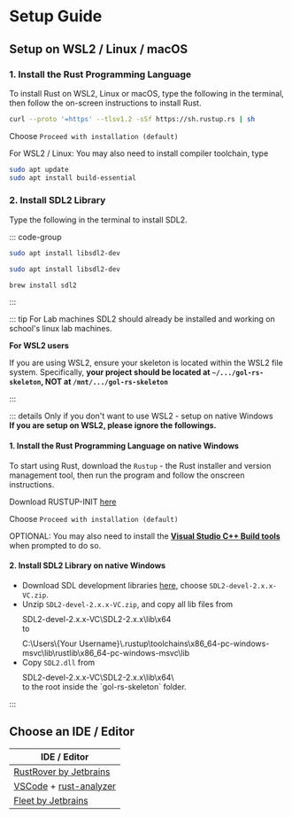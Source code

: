 # Setup Guide

## Setup on WSL2 / Linux / macOS

### 1. Install the Rust Programming Language

To install Rust on WSL2, Linux or macOS, type the following in the terminal, then follow the on-screen instructions to install Rust.

```bash
curl --proto '=https' --tlsv1.2 -sSf https://sh.rustup.rs | sh
```

Choose `Proceed with installation (default)`

For WSL2 / Linux: You may also need to install compiler toolchain, type

```bash
sudo apt update
sudo apt install build-essential
```

### 2. Install SDL2 Library

Type the following in the terminal to install SDL2.

::: code-group

```bash [WSL2]
sudo apt install libsdl2-dev
```

```bash [Ubuntu]
sudo apt install libsdl2-dev
```

```bash [macOS]
brew install sdl2
```

:::

::: tip For Lab machines
SDL2 should already be installed and working on school's linux lab machines.

**For WSL2 users**

If you are using WSL2, ensure your skeleton is located within the WSL2 file system. Specifically, **your project should be located at `~/.../gol-rs-skeleton`, NOT at `/mnt/.../gol-rs-skeleton`**

<!-- **For macOS**

macOS users need to export library path from homebrew, add the following line to the end of `~/.zshrc`.
(you can edit `~/.zshrc` by typing `nano ~/.zshrc` in the terminal)

<div class="info custom-block" style="padding-top: 10px">
export LIBRARY_PATH="$LIBRARY_PATH:$(brew --prefix)/lib"
</div>

then type the following in the terminal

``` bash
source ~/.zshrc
``` -->

:::

::: details Only if you don't want to use WSL2 - setup on native Windows
\
**If you are setup on WSL2, please ignore the followings.**

#### 1. Install the Rust Programming Language on native Windows

To start using Rust, download the `Rustup` - the Rust installer and version management tool, then run the program and follow the onscreen instructions.

Download RUSTUP-INIT [here](https://www.rust-lang.org/learn/get-started)

Choose `Proceed with installation (default)`

OPTIONAL: You may also need to install the [**Visual Studio C++ Build tools**](https://visualstudio.microsoft.com/visual-cpp-build-tools/) when prompted to do so.

#### 2. Install SDL2 Library on native Windows

- Download SDL development libraries [here](https://github.com/libsdl-org/SDL/releases/latest),
choose `SDL2-devel-2.x.x-VC.zip`.
- Unzip `SDL2-devel-2.x.x-VC.zip`, and copy all lib files from
    <div class="info custom-block" style="padding-top: 10px">
    SDL2-devel-2.x.x-VC\SDL2-2.x.x\lib\x64
    </div>
    to
    <div class="info custom-block" style="padding-top: 10px">
    C:\Users\{Your Username}\.rustup\toolchains\x86_64-pc-windows-msvc\lib\rustlib\x86_64-pc-windows-msvc\lib
    </div>
- Copy `SDL2.dll` from
  <div class="info custom-block" style="padding-top: 10px">
    SDL2-devel-2.x.x-VC\SDL2-2.x.x\lib\x64\
    </div>
    to the root inside the `gol-rs-skeleton` folder.
:::

## Choose an IDE / Editor

|   IDE / Editor      |
| ------------- |
| [RustRover by Jetbrains](https://www.jetbrains.com/rust/) |
| [VSCode](https://code.visualstudio.com/) + [rust-analyzer](https://marketplace.visualstudio.com/items?itemName=rust-lang.rust-analyzer)      |
| [Fleet by Jetbrains](https://www.jetbrains.com/fleet/) |
